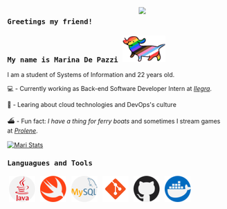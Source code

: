 <img align="right" width="200px" src="https://media.giphy.com/media/l378eVk7KxCOuJfPO/giphy.gif"/>

### <samp> Greetings my friend! </samp>

### <samp> My name is Marina De Pazzi <img src="https://raw.githubusercontent.com/MarinaFX/MarinaFX/master/gifs/oie_2215623KLveOSaL.gif" width="100px"/></samp>
I am a student of Systems of Information and 22 years old.


💻 - Currently working as Back-end Software Developer Intern at [*Ilegra*](https://github.com/ilegra/).

📜 - Learing about cloud technologies and DevOps's culture

⛴️  - Fun fact: _I have a thing for ferry boats_ and sometimes I stream games at [_Prolene_](https://twitch.tv/prolene).

[<img align="center" src="https://github-readme-stats.vercel.app/api?username=MarinaFX&show_icons=true&theme=tokyonight" alt="Mari Stats" width="40%" />](https://github.com/MarinaFX)


### <samp> Languagues and Tools </samp>


<p align="left">
<img width="60px" src="https://raw.githubusercontent.com/MarinaFX/MarinaFX/master/svgs/003-java.svg" alt="Java" style="vertical-align:top; margin:4px"/>
<img width="60px" src="https://raw.githubusercontent.com/MarinaFX/MarinaFX/master/svgs/024-swift.svg"alt="Swift" style="vertical-align:top; margin:4px"/>
<img width="60px" src="https://raw.githubusercontent.com/MarinaFX/MarinaFX/master/svgs/021-mysql.svg" alt="Mysql" style="vertical-align:top; margin:4px"/>
<img width="60px" src="https://raw.githubusercontent.com/MarinaFX/MarinaFX/master/svgs/icons8-git.svg" alt="Git" style="vertical-align:top; margin:4px"/>
<img width="60px" src="https://raw.githubusercontent.com/MarinaFX/MarinaFX/master/svgs/010-github.svg" alt="Github" style="vertical-align:top; margin:4px"/>
<img width="60px" src="https://raw.githubusercontent.com/MarinaFX/MarinaFX/master/svgs/004-docker.svg" alt="Docker" style="vertical-align:top; margin:4px"/>

</p>

